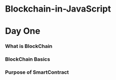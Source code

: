 # Blockchain-in-JavaScript
<h1>Day One</h1>
<h3>What is BlockChain</h3>
<h3> BlockChain Basics</h3>
<p></p>
<h3>Purpose of SmartContract</h3>
<p></p>

<!--One Hundred Days Blockchain Challenge-->


